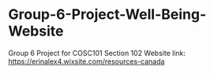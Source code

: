 # Group-6-Project-Well-Being-Website
Group 6 Project for COSC101 Section 102
Website link: https://erinalex4.wixsite.com/resources-canada
